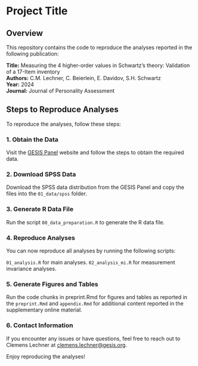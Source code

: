 # Project Title

## Overview

This repository contains the code to reproduce the analyses reported in the following publication:

**Title:** Measuring the 4 higher-order values in Schwartz’s theory: Validation of a 17-Item inventory  
**Authors:** C.M. Lechner, C. Beierlein, E. Davidov, S.H. Schwartz  
**Year:** 2024  
**Journal:** Journal of Personality Assessment  

## Steps to Reproduce Analyses

To reproduce the analyses, follow these steps:

### 1. Obtain the Data

Visit the [GESIS Panel](https://www.gesis.org/en/gesis-panel/gesis-panel-home) website and follow the steps to obtain the required data.

### 2. Download SPSS Data

Download the SPSS data distribution from the GESIS Panel and copy the files into the `01_data/spss` folder.

### 3. Generate R Data File

Run the script `00_data_preparation.R` to generate the R data file.

### 4. Reproduce Analyses
You can now reproduce all analyses by running the following scripts:

`01_analysis.R` for main analyses.
`02_analysis_mi.R` for measurement invariance analyses.


###  5. Generate Figures and Tables
Run the code chunks in preprint.Rmd for figures and tables as reported in the `preprint.Rmd` and `appendix.Rmd` for additional content reported in the supplementary online material.

### 6. Contact Information

If you encounter any issues or have questions, feel free to reach out to Clemens Lechner at [clemens.lechner@gesis.org](mailto:clemens.lechner@gesis.org).

Enjoy reproducing the analyses!
